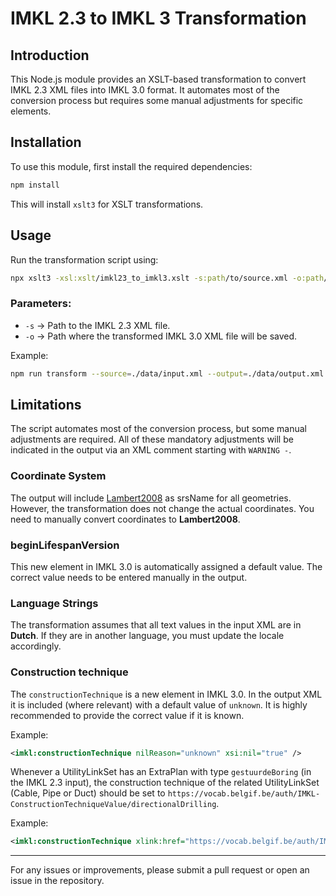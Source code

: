 # IMKL 2.3 to IMKL 3 Transformation

## Introduction

This Node.js module provides an XSLT-based transformation to convert IMKL 2.3 XML files into IMKL 3.0 format. It automates most of the conversion process but requires some manual adjustments for specific elements.

## Installation

To use this module, first install the required dependencies:

```sh
npm install
```

This will install `xslt3` for XSLT transformations.

## Usage

Run the transformation script using:

```sh
npx xslt3 -xsl:xslt/imkl23_to_imkl3.xslt -s:path/to/source.xml -o:path/to/output.xml
```

### Parameters:

- `-s` → Path to the IMKL 2.3 XML file.
- `-o` → Path where the transformed IMKL 3.0 XML file will be saved.

Example:

```sh
npm run transform --source=./data/input.xml --output=./data/output.xml
```

## Limitations

The script automates most of the conversion process, but some manual adjustments are required. All of these mandatory adjustments will be indicated in the output via an XML comment starting with `WARNING -`.

### Coordinate System

The output will include [Lambert2008](http://spatialreference.org/ref/epsg/3812/) as srsName for all geometries. However, the transformation does not change the actual coordinates. You need to manually convert coordinates to **Lambert2008**.

### beginLifespanVersion

This new element in IMKL 3.0 is automatically assigned a default value. The correct value needs to be entered manually in the output.

### Language Strings

The transformation assumes that all text values in the input XML are in **Dutch**. If they are in another language, you must update the locale accordingly.

### Construction technique

The `constructionTechnique` is a new element in IMKL 3.0. In the output XML it is included (where relevant) with a default value of `unknown`. It is highly recommended to provide the correct value if it is known.

Example:

```XML
<imkl:constructionTechnique nilReason="unknown" xsi:nil="true" />
```

Whenever a UtilityLinkSet has an ExtraPlan with type `gestuurdeBoring` (in the IMKL 2.3 input), the construction technique of the related UtilityLinkSet (Cable, Pipe or Duct) should be set to `https://vocab.belgif.be/auth/IMKL-ConstructionTechniqueValue/directionalDrilling`.

Example:

```XML
<imkl:constructionTechnique xlink:href="https://vocab.belgif.be/auth/IMKL-ConstructionTechniqueValue/directionalDrilling" />
```

---

For any issues or improvements, please submit a pull request or open an issue in the repository.

